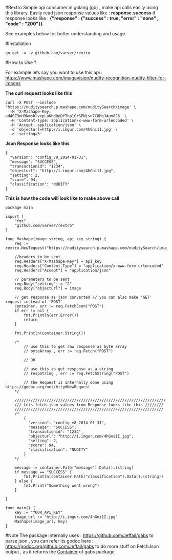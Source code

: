 #Rextro
Simple api consumer in golang (go) , make api calls easily using this library.
Easily read json response values like : **response.success** if response looks like : 
**{"response" : {"success" : true, "error" : "none" , "code" : "200"}}**

See examples below for better understanding and usage.


#Installation
```
go get -u -v github.com/varver/rextro
```

#How to Use ?

For example lets say you want to use this api : 
https://www.mashape.com/imagevision/nudity-recognition-nudity-filter-for-images

**The curl request looks like this**
```
curl -X POST --include 'https://nuditysearch.p.mashape.com/nuditySearch/image' \
  -H 'X-Mashape-Key: ad40Z3nH9NmshlvepLaKhd0oDfTnp1GrSPNjsn7C8MsJAum8J6' \
  -H 'Content-Type: application/x-www-form-urlencoded' \
  -H 'Accept: application/json' \
  -d 'objecturl=http://i.imgur.com/4hGni1I.jpg' \
  -d 'setting=3'
```

**Json Response looks like this**
```
{
  "version": "config_v8_2014-01-31",
  "message": "SUCCESS",
  "transactionid": "1234",
  "objecturl": "http://i.imgur.com/4hGni1I.jpg",
  "setting": 2,
  "score": 94,
  "classification": "NUDITY"
}
```

**This is how the code will look like to make above call**
```
package main

import (
	"fmt"
	"github.com/varver/rextro"
)

func Mashape(image string, api_key string) {
	req := rextro.NewTequest("https://nuditysearch.p.mashape.com/nuditySearch/image")

	//headers to be sent
	req.Headers["X-Mashape-Key"] = api_key
	req.Headers["Content-Type"] = "application/x-www-form-urlencoded"
	req.Headers["Accept"] = "application/json"

	// parameters to be sent
	req.Body["setting"] = "2"
	req.Body["objecturl"] = image

	// get response as json converted // you can also make 'GET' request instead of 'POST'
	container, err := req.FetchJson("POST")
	if err != nil {
		fmt.Println(err.Error())
		return
	}

	fmt.Println(container.String())

	/*
		// use this to get raw response as byte array
		// byteArray , err := req.Fetch("POST")

		// OR

		// use this to get response as a string
		// respString , err := req.FetchString("POST")

		// The Request is internally done using https://godoc.org/net/http#NewRequest
	*/

	//////////////////////////////////////////////////////////////////
	/// Lets fetch json values from Response looks like this ////////
	/////////////////////////////////////////////////////////////////
	/*
		{
		  "version": "config_v8_2014-01-31",
		  "message": "SUCCESS",
		  "transactionid": "1234",
		  "objecturl": "http://i.imgur.com/4hGni1I.jpg",
		  "setting": 2,
		  "score": 94,
		  "classification": "NUDITY"
		}
	*/

	message := container.Path("message").Data().(string)
	if message == "SUCCESS" {
		fmt.Println(container.Path("classification").Data().(string))
	} else {
		fmt.Print("Something went wrong")
	}

}

func main() {
	key := "YOUR_API_KEY"
	image_url := "http://i.imgur.com/4hGni1I.jpg"
	Mashape(image_url, key)
}

```

#Note
The package internally uses : https://github.com/Jeffail/gabs to parse json , you can refer its godoc here : https://godoc.org/github.com/Jeffail/gabs to do more stuff on FetchJson output , as it returns the <a href="https://godoc.org/github.com/Jeffail/gabs#Container">Container</a> of gabs package. 


